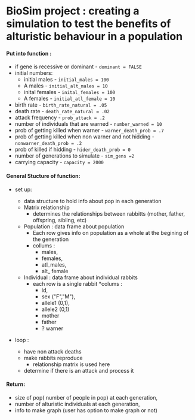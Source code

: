 # BioSim project : creating a simulation to test the benefits of alturistic behaviour in a population

#### Put into function : 

* if gene is recessive or dominant - `dominant = FALSE`
* initial numbers:
    * initial males - `initial_males = 100`
    * A males - `initial_alt_males = 10`
    * inital females - `inital_females = 100`
    * A females - `initial_atl_female = 10`
* birth rate - `birth_rate_natural = .05`
* death rate - `death_rate_natural = .02`
* attack frequency - `prob_attack = .2`
* number of individuals that are warned - `number_warned = 10`
* prob of getting killed when warner - `warner_death_prob = .7`
* prob of getting killed when non warner and not hidding - `nonwarner_death_prob = .2`
* prob of killed if hidding - `hider_death_prob = 0` 
* number of generations to simulate - `sim_gens =2` 
* carrying capacity - `capacity = 2000`

 
#### General Stucture of function:

* set up:
    * data structure to hold info about pop in each generation
    * Matrix relationship
        * determines the relationships between rabbitts (mother, father, offspring, sibling, etc)
    * Population : data frame about population
        * Each row gives info on population as a whole at the begining of the generation
        * collums : 
            * males, 
            * females, 
            * atl_males, 
            * alt_ female
    * Individual : data frame about individual rabbits
        * each row is a single rabbit
        *colums : 
            * id, 
            * sex ("F","M"), 
            * allele1 (0,1), 
            * allele2 (0,1)
            * mother
            * father
            * ? warner

* loop :
    * have non attack deaths
    * make rabbits reproduce
        * relationship matrix is used here 
    * determine if there is an attack and process it
 
#### Return: 

* size of pop( number of people in pop) at each generation, 
* number of alturistic individuals at each generation, 
* info to make graph (user has option to make graph or not)
